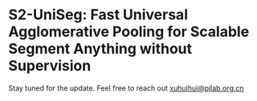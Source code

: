 # S2-UniSeg: Fast Universal Agglomerative Pooling for Scalable Segment Anything without Supervision

Stay tuned for the update. Feel free to reach out xuhuihui@pjlab.org.cn
